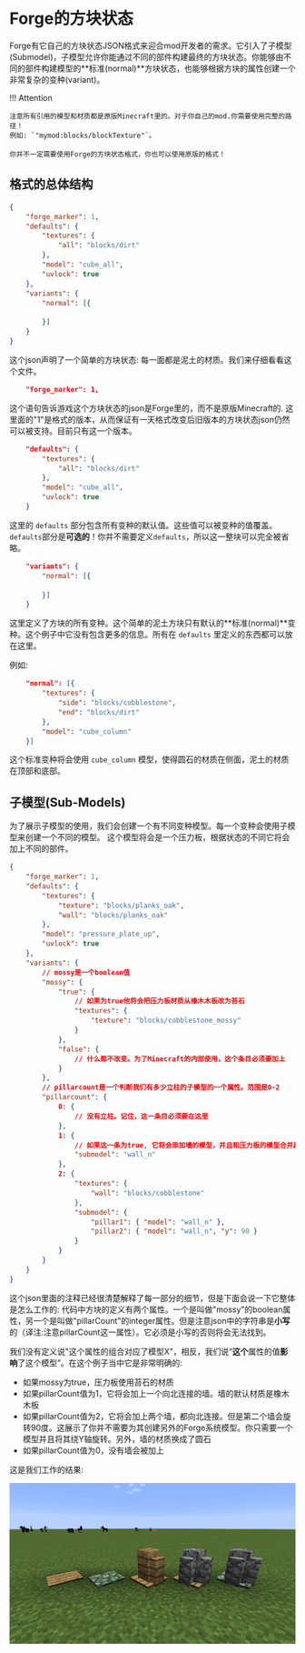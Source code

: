 Forge的方块状态
=============

Forge有它自己的方块状态JSON格式来迎合mod开发者的需求。它引入了子模型(Submodel)，子模型允许你能通过不同的部件构建最终的方块状态。你能够由不同的部件构建模型的**标准(normal)**方块状态，也能够根据方块的属性创建一个非常复杂的变种(variant)。


!!! Attention

	注意所有引用的模型和材质都是原版Minecraft里的。对于你自己的mod.你需要使用完整的路径！
	例如: `"mymod:blocks/blockTexture"`。

	你并不一定需要使用Forge的方块状态格式，你也可以使用原版的格式！

格式的总体结构
------------

```json
{
	"forge_marker": 1,
	"defaults": {
		"textures": {
			"all": "blocks/dirt"
		},
		"model": "cube_all",
		"uvlock": true
	},
	"variants": {
		"normal": [{

		}]
	}
}
```

这个json声明了一个简单的方块状态: 每一面都是泥土的材质。我们来仔细看看这个文件。

```json
	"forge_marker": 1,
```

这个语句告诉游戏这个方块状态的json是Forge里的，而不是原版Minecraft的.
这里面的"1"是格式的版本，从而保证有一天格式改变后旧版本的方块状态json仍然可以被支持。目前只有这一个版本。

```json
	"defaults": {
		"textures": {
			"all": "blocks/dirt"
		},
		"model": "cube_all",
		"uvlock": true
	}
```

这里的 `defaults` 部分包含所有变种的默认值。这些值可以被变种的值覆盖。`defaults`部分是**可选的**！你并不需要定义`defaults`，所以这一整块可以完全被省略。

```json
	"variants": {
		"normal": [{

		}]
	}
```
这里定义了方块的所有变种。这个简单的泥土方块只有默认的**标准(normal)**变种。这个例子中它没有包含更多的信息。所有在 `defaults` 里定义的东西都可以放在这里。

例如:
```json
	"normal": [{
		"textures": {
			"side": "blocks/cobblestone",
			"end": "blocks/dirt"
		},
		"model": "cube_column"
	}]
```

这个标准变种将会使用 `cube_column` 模型，使得圆石的材质在侧面，泥土的材质在顶部和底部。

子模型(Sub-Models)
-----------------

为了展示子模型的使用，我们会创建一个有不同变种模型。每一个变种会使用子模型来创建一个不同的模型。
这个模型将会是一个压力板，根据状态的不同它将会加上不同的部件。

```json
{
	"forge_marker": 1,
	"defaults": {
		"textures": {
			"texture": "blocks/planks_oak",
			"wall": "blocks/planks_oak"
		},
		"model": "pressure_plate_up",
		"uvlock": true
	},
	"variants": {
		// mossy是一个boolean值
		"mossy": {
			"true": {
				// 如果为true他将会把压力板材质从橡木木板改为苔石
				"textures": {
					"texture": "blocks/cobblestone_mossy"
				}
			},
			"false": {
				// 什么都不改变。为了Minecraft的内部使用，这个条目必须要加上
			}
		},
		// pillarcount是一个判断我们有多少立柱的子模型的一个属性。范围是0-2
		"pillarcount": {
			0: {
				// 没有立柱。记住，这一条目必须要在这里
			},
			1: {
				// 如果这一条为true, 它将会添加墙的模型，并且和压力板的模型合并起来
				"submodel": "wall_n"
			},
			2: {
				"textures": {
					"wall": "blocks/cobblestone"
				},
				"submodel": {
					"pillar1": { "model": "wall_n" },
					"pillar2": { "model": "wall_n", "y": 90 }
				}
			}
		}
	}
}
```

这个json里面的注释已经很清楚解释了每一部分的细节，但是下面会说一下它整体是怎么工作的: 代码中方块的定义有两个属性。一个是叫做"mossy"的boolean属性，另一个是叫做"pillarCount"的integer属性。但是注意json中的字符串是**小写**的（译注:注意pillarCount这一属性）。它必须是小写的否则将会无法找到。

我们没有定义说"这个属性的组合对应了模型X"，相反，我们说“**这个**属性的值**影响**了这个模型”。在这个例子当中它是非常明确的:

- 如果mossy为true，压力板使用苔石的材质
- 如果pillarCount值为1，它将会加上一个向北连接的墙。墙的默认材质是橡木木板
- 如果pillarCount值为2，它将会加上两个墙，都向北连接。但是第二个墙会旋转90度。这展示了你并不需要为其创建另外的Forge系统模型。你只需要一个模型并且将其绕Y轴旋转。另外，墙的材质换成了圆石
- 如果pillarCount值为0，没有墙会被加上

这是我们工作的结果:

![The model in different variations](example.png)
